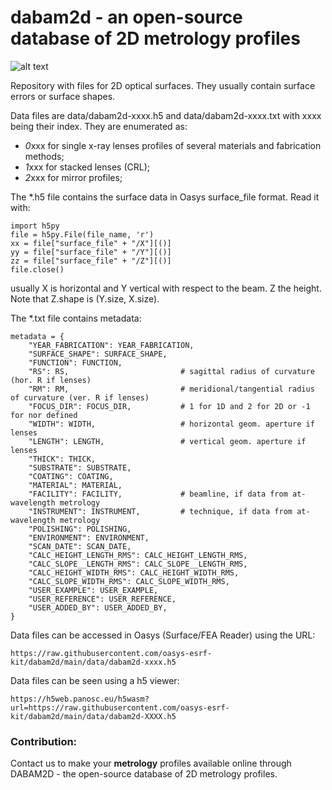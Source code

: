 # dabam2d - an open-source database of 2D metrology profiles

![alt text](https://github.com/oasys-esrf-kit/dabam2d/blob/main/poster.png)

Repository with files for 2D optical surfaces. They usually contain surface errors or surface shapes. 

Data files are data/dabam2d-xxxx.h5 and data/dabam2d-xxxx.txt with xxxx being their index. They are enumerated as:
- *0*xxx for single x-ray lenses profiles of several materials and fabrication methods;
- *1*xxx for stacked lenses (CRL);
- *2*xxx for mirror profiles;

The *.h5 file contains the surface data in Oasys surface_file format. Read it with: 

```commandline
import h5py
file = h5py.File(file_name, 'r')
xx = file["surface_file" + "/X"][()]
yy = file["surface_file" + "/Y"][()]
zz = file["surface_file" + "/Z"][()]
file.close()
```

usually X is horizontal and Y vertical with respect to the beam. Z the height. Note that Z.shape is (Y.size, X.size).

The *.txt file contains metadata:

```commandline
metadata = {
    "YEAR_FABRICATION": YEAR_FABRICATION,
    "SURFACE_SHAPE": SURFACE_SHAPE,
    "FUNCTION": FUNCTION,
    "RS": RS,                         # sagittal radius of curvature (hor. R if lenses)
    "RM": RM,                         # meridional/tangential radius of curvature (ver. R if lenses)
    "FOCUS_DIR": FOCUS_DIR,           # 1 for 1D and 2 for 2D or -1 for nor defined
    "WIDTH": WIDTH,                   # horizontal geom. aperture if lenses
    "LENGTH": LENGTH,                 # vertical geom. aperture if lenses
    "THICK": THICK,
    "SUBSTRATE": SUBSTRATE,
    "COATING": COATING,
    "MATERIAL": MATERIAL,
    "FACILITY": FACILITY,             # beamline, if data from at-wavelength metrology
    "INSTRUMENT": INSTRUMENT,         # technique, if data from at-wavelength metrology
    "POLISHING": POLISHING,
    "ENVIRONMENT": ENVIRONMENT,
    "SCAN_DATE": SCAN_DATE,
    "CALC_HEIGHT_LENGTH_RMS": CALC_HEIGHT_LENGTH_RMS,
    "CALC_SLOPE__LENGTH_RMS": CALC_SLOPE__LENGTH_RMS,
    "CALC_HEIGHT_WIDTH_RMS": CALC_HEIGHT_WIDTH_RMS,
    "CALC_SLOPE_WIDTH_RMS": CALC_SLOPE_WIDTH_RMS,
    "USER_EXAMPLE": USER_EXAMPLE,
    "USER_REFERENCE": USER_REFERENCE,
    "USER_ADDED_BY": USER_ADDED_BY,
}
```

Data files can be accessed in Oasys (Surface/FEA Reader) using the URL:
```
https://raw.githubusercontent.com/oasys-esrf-kit/dabam2d/main/data/dabam2d-xxxx.h5
```

Data files can be seen using a h5 viewer:
```
https://h5web.panosc.eu/h5wasm?url=https://raw.githubusercontent.com/oasys-esrf-kit/dabam2d/main/data/dabam2d-XXXX.h5 
```

### Contribution:

Contact us to make your **metrology** profiles available online through DABAM2D - the open-source database of 2D metrology profiles.
